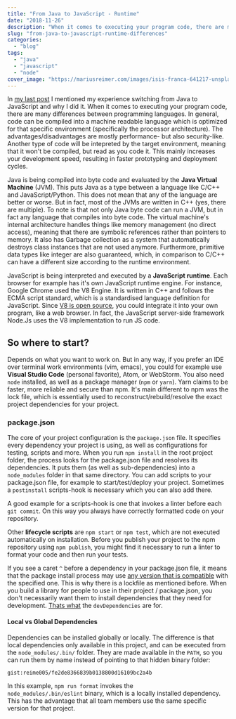 ```yaml
---
title: "From Java to JavaScript - Runtime"
date: "2018-11-26"
description: "When it comes to executing your program code, there are many differences between programming languages. In general, code can be compiled into a machine readable language which is optimized for that specific environment (specifically the processor architecture)."
slug: "from-java-to-javascript-runtime-differences"
categories:
  - "blog"
tags:
  - "java"
  - "javascript"
  - "node"
cover_image: "https://mariusreimer.com/images/isis-franca-641217-unsplash.jpg"
---
```


In [my last post](https://mariusreimer.com/2018/11/from-java-to-javascript-why/) I mentioned my experience switching from Java to JavaScript and why I did it. When it comes to executing your program code, there are many differences between programming languages. In general, code can be compiled into a machine readable language which is optimized for that specific environment (specifically the processor architecture). The advantages/disadvantages are mostly performance- but also security-like. Another type of code will be intepreted by the target environment, meaning that it won't be compiled, but read as you code it. This mainly increases your development speed, resulting in faster prototyping and deployment cycles.

Java is being compiled into byte code and evaluated by the **Java Virtual Machine** (JVM). This puts Java as a type between a language like C/C++ and JavaScript/Python. This does not mean that any of the language are better or worse. But in fact, most of the JVMs are written in C++ (yes, there are multiple). To note is that not only Java byte code can run a JVM, but in fact any language that compiles into byte code. The virtual machine's internal architecture handles things like memory management (no direct access), meaning that there are symbolic references rather than pointers to memory. It also has Garbage collection as a system that automatically destroys class instances that are not used anymore. Furthermore, primitive data types like integer are also guaranteed, which, in comparison to C/C++ can have a different size according to the runtime environment.

JavaScript is being interpreted and executed by a **JavaScript runtime**. Each browser for example has it's own JavaScript runtime engine. For instance, Google Chrome used the V8 Engine. It is written in C++ and follows the ECMA script standard, which is a standardised language definition for JavaScript. Since [V8 is open source](https://github.com/v8/v8), you could integrate it into your own program, like a web browser. In fact, the JavaScript server-side framework Node.Js uses the V8 implementation to run JS code.

## So where to start?

Depends on what you want to work on. But in any way, if you prefer an IDE over terminal work environments (vim, emacs), you could for example use **Visual Studio Code** (personal favorite), Atom, or WebStorm. You also need `node` installed, as well as a package manager (`npm` or `yarn`). Yarn claims to be faster, more reliable and secure than npm. It's main different to npm was the lock file, which is essentially used to reconstruct/rebuild/resolve the exact project dependencies for your project.

### package.json

The core of your project configuration is the `package.json` file. It specifies every dependency your project is using, as well as configurations for testing, scripts and more. When you run `npm install` in the root project folder, the process looks for the package.json file and resolves its dependencies. It puts them (as well as sub-dependencies) into a `node_modules` folder in that same directory. You can add scripts to your package.json file, for example to start/test/deploy your project. Sometimes a `postinstall` scripts-hook is necessary which you can also add there.

A good example for a scripts-hook is one that invokes a linter before each `git commit`. On this way you always have correctly formatted code on your repository.

Other **lifecycle scripts** are `npm start` or `npm test`, which are not executed automatically on installation. Before you publish your project to the npm repository using `npm publish`, you might find it necessary to run a linter to format your code and then run your tests.

If you see a caret `^` before a dependency in your package.json file, it means that the package install process may use [any version that is compatible](https://docs.npmjs.com/files/package.json#dependencies) with the specified one. This is why there is a lockfile as mentioned before. When you build a library for people to use in their project / package.json, you don't necessarily want them to install dependencies that they need for development. [Thats what](https://docs.npmjs.com/files/package.json#devdependencies) the `devDependencies` are for.

#### Local vs Global Dependencies

Dependencies can be installed globally or locally. The difference is that local dependencies only available in this project, and can be executed from the `node_modules/.bin/` folder. They are made available in the `PATH`, so you can run them by name instead of pointing to that hidden binary folder:

`gist:reime005/fe2de8366839b0138800d16109bc2a4b`

In this example, `npm run format` invokes the `node_modules/.bin/eslint` binary, which is a locally installed dependency. This has the advantage that all team members use the same specific version for that project.
